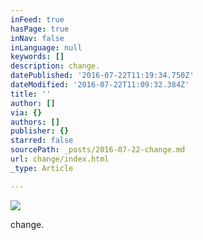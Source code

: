 ```yaml
---
inFeed: true
hasPage: true
inNav: false
inLanguage: null
keywords: []
description: change.
datePublished: '2016-07-22T11:19:34.750Z'
dateModified: '2016-07-22T11:09:32.384Z'
title: ''
author: []
via: {}
authors: []
publisher: {}
starred: false
sourcePath: _posts/2016-07-22-change.md
url: change/index.html
_type: Article

---
```

![](https://the-grid-user-content.s3-us-west-2.amazonaws.com/dfbae517-b8c2-41e2-bc02-40f4baa1ce27.jpg)

change.
